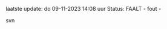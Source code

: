 laatste update: 
do 09-11-2023 14:08   uur 
Status: FAALT - fout - 
<div class="service R">svn</div>